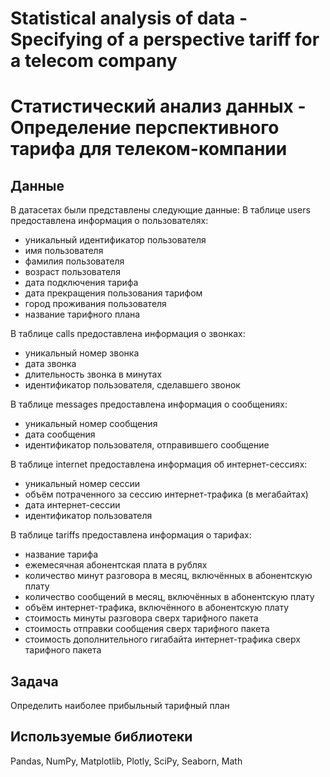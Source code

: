 # Statistical analysis of data - Specifying of a perspective tariff for a telecom company
# Статистический анализ данных - Определение перспективного тарифа для телеком-компании

## Данные
В датасетах были представлены следующие данные:
В таблице users предоставлена информация о пользователях:
- уникальный идентификатор пользователя
- имя пользователя
- фамилия пользователя
- возраст пользователя
- дата подключения тарифа
- дата прекращения пользования тарифом 
- город проживания пользователя
- название тарифного плана

В таблице calls предоставлена информация о звонках:
- уникальный номер звонка
- дата звонка
- длительность звонка в минутах
- идентификатор пользователя, сделавшего звонок

В таблице messages предоставлена информация о сообщениях:
- уникальный номер сообщения
- дата сообщения
- идентификатор пользователя, отправившего сообщение

В таблице internet предоставлена информация об интернет-сессиях:
- уникальный номер сессии
- объём потраченного за сессию интернет-трафика (в мегабайтах)
- дата интернет-сессии
- идентификатор пользователя

В таблице tariffs предоставлена информация о тарифах:
- название тарифа
- ежемесячная абонентская плата в рублях
- количество минут разговора в месяц, включённых в абонентскую плату
- количество сообщений в месяц, включённых в абонентскую плату
- объём интернет-трафика, включённого в абонентскую плату
- стоимость минуты разговора сверх тарифного пакета
- стоимость отправки сообщения сверх тарифного пакета
- стоимость дополнительного гигабайта интернет-трафика сверх тарифного пакета

## Задача
Определить наиболее прибыльный тарифный план

## Используемые библиотеки
Pandas, NumPy, Matplotlib, Plotly, SciPy, Seaborn, Math

